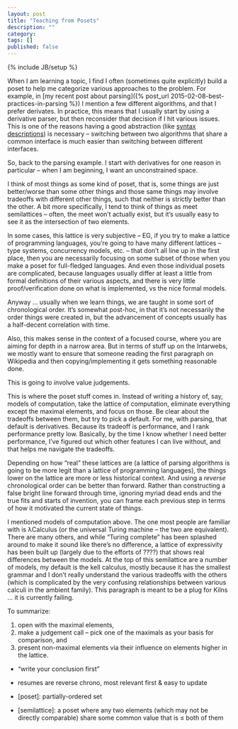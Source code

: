 ```yaml
---
layout: post
title: "Teaching from Posets"
description: ""
category: 
tags: []
published: false
---
```

{% include JB/setup %}

When I am learning a topic, I find I often (sometimes quite explicitly) build a poset to help me categorize various approaches to the problem. For example, in [my recent post about parsing]({% post_url 2015-02-08-best-practices-in-parsing %}) I mention a few different algorithms, and that I prefer derivates. In practice, this means that I usually start by using a derivative parser, but then reconsider that decision if I hit various issues. This is one of the reasons having a good abstraction (like [syntax descriptions](http://hackage.haskell.org/package/invertible-syntax)) is necessary – switching between two algorithms that share a common interface is much easier than switching between different interfaces.

So, back to the parsing example. I start with derivatives for one reason in particular – when I am beginning, I want an unconstrained space.

I think of most things as some kind of poset, that is, some things are just better/worse than some other things and those same things may involve tradeoffs with different other things, such that neither is strictly better than the other. A bit more specifically, I tend to think of things as meet semilattices – often, the meet won’t actually exist, but it’s usually easy to see it as the intersection of two elements.

In some cases, this lattice is very subjective – EG, if you try to make a lattice of programming languages, you’re going to have many different lattices – type systems, concurrency models, etc. – that don’t all line up in the first place, then you are necessarily focusing on some subset of those when you make a poset for full-fledged languages. And even those individual posets are complicated, because languages usually differ at least a little from formal definitions of their various aspects, and there is very little proof/verification done on what is implemented, vs the nice formal models.

Anyway … usually when we learn things, we are taught in some sort of chronological order. It’s somewhat post-hoc, in that it’s not necessarily the order things were created in, but the advancement of concepts usually has a half-decent correlation with time.

Also, this makes sense in the context of a focused course, where you are aiming for depth in a narrow area. But in terms of stuff up on the Intarwebs, we mostly want to ensure that someone reading the first paragraph on Wikipedia and then copying/implementing it gets something reasonable done.

This is going to involve value judgements.

This is where the poset stuff comes in. Instead of writing a history of, say, models of computation, take the lattice of computation, eliminate everything except the maximal elements, and focus on those. Be clear about the tradeoffs between them, but try to pick a default. For me, with parsing, that default is derivatives. Because its tradeoff is performance, and I rank performance pretty low. Basically, by the time I know whether I need better performance, I’ve figured out which other features I can live without, and that helps me navigate the tradeoffs.

Depending on how “real” these lattices are (a lattice of parsing algorithms is going to be more legit than a lattice of programming languages), the things lower on the lattice are more or less historical context. And using a _reverse_ chronological order can be better than forward. Rather than constructing a false bright line forward through time, ignoring myriad dead ends and the true fits and starts of invention, you can frame each previous step in terms of how it motivated the current state of things.

I mentioned models of computation above. The one most people are familiar with is λCalculus (or the universal Turing machine – the two are equivalent). There are many others, and while “Turing complete” has been splashed around to make it sound like there’s no difference, a lattice of expressivity has been built up (largely due to the efforts of ????) that shows real differences between the models. At the top of this semilattice are a number of models, my default is the kell calculus, mostly because it has the smallest grammar and I don’t really understand the various tradeoffs with the others (which is complicated by the very confusing relationships between various calculi in the ambient family). This paragraph is meant to be a plug for Kilns … it is currently failing.

To summarize:
1. open with the maximal elements,
2. make a judgement call – pick one of the maximals as your basis for comparison, and
3. present non-maximal elements via their influence on elements higher in the lattice.

* “write your conclusion first”
* resumes are reverse chrono, most relevant first & easy to update

* [poset]: partially-ordered set
* [semilattice]: a poset where any two elements (which may not be directly comparable) share some common value that is ≤ both of them
